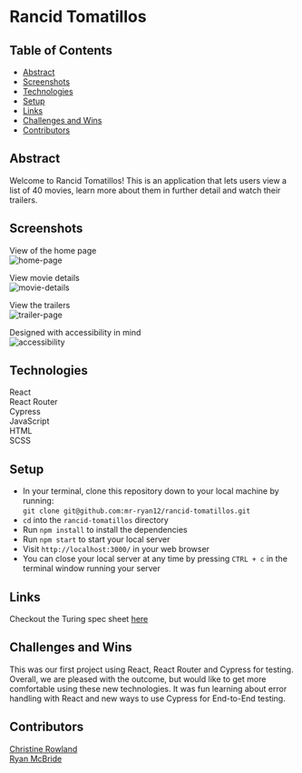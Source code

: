 # Rancid Tomatillos
  
## Table of Contents
- [Abstract](#abstract)
- [Screenshots](#screenshots)
- [Technologies](#technologies)
- [Setup](#setup)
- [Links](#links)
- [Challenges and Wins](#challenges-and-wins)
- [Contributors](#contributors)

## Abstract

Welcome to Rancid Tomatillos! This is an application that lets users view a list of 40 movies, learn more about them in further detail and watch their trailers.

## Screenshots  
View of the home page  
![home-page](https://user-images.githubusercontent.com/62816754/153779698-6de3b00a-486d-4ed4-89fa-518e32755521.gif)
  
View movie details  
![movie-details](https://user-images.githubusercontent.com/62816754/153779753-a5f7e9d5-7059-4ef1-92ca-dde195dccc78.gif)

View the trailers  
![trailer-page](https://user-images.githubusercontent.com/62816754/153779887-c672ae4e-3e35-45a1-adbf-c518ff7badc4.gif)

Designed with accessibility in mind  
![accessibility](https://user-images.githubusercontent.com/62816754/153779998-2e9df566-6394-45c1-86b4-c2e266efbd1d.png)

   
## Technologies 
React  
React Router  
Cypress  
JavaScript  
HTML  
SCSS  

## Setup 
  
- In your terminal, clone this repository down to your local machine by running:  
  `git clone git@github.com:mr-ryan12/rancid-tomatillos.git`  
- `cd` into the `rancid-tomatillos` directory
- Run `npm install` to install the dependencies
- Run `npm start` to start your local server  
- Visit `http://localhost:3000/` in your web browser
- You can close your local server at any time by pressing `CTRL + c` in the terminal window running your server
   
## Links  
Checkout the Turing spec sheet [here](https://frontend.turing.edu/projects/module-3/rancid-tomatillos-v3.html)

## Challenges and Wins  
This was our first project using React, React Router and Cypress for testing. Overall, we are pleased with the outcome, but would like to get more comfortable using these new technologies. It was fun learning about error handling with React and new ways to use Cypress for End-to-End testing. 

## Contributors    
[Christine Rowland](https://github.com/Fordo29)  
[Ryan McBride](https://github.com/mr-ryan12)
